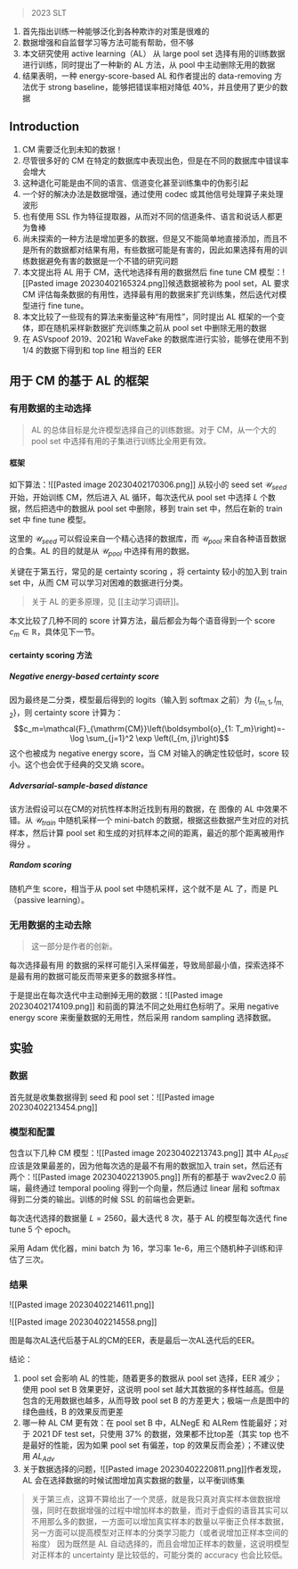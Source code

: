 > 2023 SLT

1. 首先指出训练一种能够泛化到各种欺诈的对策是很难的
2. 数据增强和自监督学习等方法可能有帮助，但不够
3. 本文研究使用 active learning（AL） 从 large pool set 选择有用的训练数据进行训练，同时提出了一种新的 AL 方法，从 pool 中主动删除无用的数据
4. 结果表明，一种 energy-score-based AL 和作者提出的 data-removing 方法优于 strong baseline，能够把错误率相对降低 40%，并且使用了更少的数据

## Introduction

1. CM 需要泛化到未知的数据！
2. 尽管很多好的 CM 在特定的数据库中表现出色，但是在不同的数据库中错误率会增大
3. 这种退化可能是由不同的语言、信道变化甚至训练集中的伪影引起
4. 一个好的解决办法是数据增强，通过使用 codec 或其他信号处理算子来处理波形
5. 也有使用 SSL 作为特征提取器，从而对不同的信道条件、语言和说话人都更为鲁棒
6. 尚未探索的一种方法是增加更多的数据，但是又不能简单地直接添加，而且不是所有的数据都对结果有用，有些数据可能是有害的，因此如果选择有用的训练数据避免有害的数据是一个不错的研究问题
7. 本文提出将 AL 用于 CM，迭代地选择有用的数据然后 fine tune CM 模型：![[Pasted image 20230402165324.png]]候选数据被称为 pool set，AL 要求 CM 评估每条数据的有用性，选择最有用的数据来扩充训练集，然后迭代对模型进行 fine tune。
8. 本文比较了一些现有的算法来衡量这种“有用性”，同时提出 AL 框架的一个变体，即在随机采样新数据扩充训练集之前从 pool set 中删除无用的数据
9. 在 ASVspoof 2019、2021和 WaveFake 的数据库进行实验，能够在使用不到 1/4 的数据下得到和 top line 相当的 EER

## 用于 CM 的基于 AL 的框架

### 有用数据的主动选择
> AL 的总体目标是允许模型选择自己的训练数据。对于 CM，从一个大的 pool set 中选择有用的子集进行训练比全用更有效。

#### 框架

如下算法：![[Pasted image 20230402170306.png]]
从较小的 seed set $\mathcal{U}_{seed}$ 开始，开始训练 CM，然后进入 AL 循环，每次迭代从 pool set 中选择 $L$ 个数据，然后把选中的数据从 pool set 中删除，移到 train set 中，然后在新的 train set 中 fine tune 模型。

这里的 $\mathcal{U}_{seed}$ 可以假设来自一个精心选择的数据库，而 $\mathcal{U}_{pool}$ 来自各种语音数据的合集。AL 的目的就是从 $\mathcal{U}_{pool}$ 中选择有用的数据。

关键在于第五行，常见的是 certainty scoring ，将 certainty 较小的加入到 train set 中，从而 CM 可以学习对困难的数据进行分类。
> 关于 AL 的更多原理，见 [[主动学习调研]]。

本文比较了几种不同的 score 计算方法，最后都会为每个语音得到一个 score $c_{m}\in \mathbb{R}$，具体见下一节。 

####  certainty scoring 方法

##### Negative energy-based certainty score

因为最终是二分类，模型最后得到的 logits（输入到 softmax 之前）为 $\left\{l_{m, 1}, l_{m, 2}\right\}$，则 certainty score 计算为：$$c_m=\mathcal{F}_{\mathrm{CM}}\left(\boldsymbol{o}_{1: T_m}\right)=-\log \sum_{j=1}^2 \exp \left(l_{m, j}\right)$$
这个也被成为 negative energy score，当 CM 对输入的确定性较低时，score 较小。这个也会优于经典的交叉熵 score。

##### Adversarial-sample-based distance

该方法假设可以在CM的对抗性样本附近找到有用的数据，在 图像的 AL 中效果不错。从 $\mathcal{U}_{train}$ 中随机采样一个 mini-batch 的数据，根据这些数据产生对应的对抗样本，然后计算 pool set 和生成的对抗样本之间的距离，最近的那个距离被用作得分 。

##### Random scoring

随机产生 score，相当于从 pool set 中随机采样，这个就不是 AL 了，而是 PL（passive learning）。

### 无用数据的主动去除
> 这一部分是作者的创新。

每次选择最有用 的数据的采样可能引入采样偏差，导致局部最小值，探索选择不是最有用的数据可能反而带来更多的数据多样性。

于是提出在每次迭代中主动删掉无用的数据：![[Pasted image 20230402174109.png]]
和前面的算法不同之处用红色标明了。采用  negative energy score 来衡量数据的无用性，然后采用 random sampling 选择数据。

## 实验

### 数据

首先就是收集数据得到 seed 和 pool set：![[Pasted image 20230402213454.png]]

### 模型和配置

包含以下几种 CM 模型：![[Pasted image 20230402213743.png]]
其中 $AL_{PosE}$ 应该是效果最差的，因为他每次选的是最不有用的数据加入 train set，然后还有两个：![[Pasted image 20230402213905.png]]
所有的都基于 wav2vec2.0 前端，最终通过 temporal pooling 得到一个向量，然后通过 linear 层和 softmax 得到二分类的输出。训练的时候 SSL 的前端也会更新。

每次迭代选择的数据量 $L=2560$，最大迭代 $8$ 次，基于 AL 的模型每次迭代 fine tune 5 个 epoch。

采用 Adam 优化器，mini batch 为 16，学习率 1e-6，用三个随机种子训练和评估了三次。

### 结果

![[Pasted image 20230402214611.png]]

![[Pasted image 20230402214558.png]]

图是每次AL迭代后基于AL的CM的EER，表是最后一次AL迭代后的EER。

结论：
1. pool set 会影响 AL 的性能，随着更多的数据从 pool set 选择，EER 减少；使用 pool set B 效果更好，这说明 pool set 越大其数据的多样性越高。但是包含的无用数据也越多，从而导致 pool set B 的方差更大；极端一点是图中的绿色曲线，B 的效果反而更差
2.  哪一种 AL CM 更有效：在 pool set B 中，ALNegE 和 ALRem 性能最好；对于 2021 DF test set，只使用 37% 的数据，效果都不比top差（其实 top 也不是最好的性能，因为如果 pool set 有偏差，top 的效果反而会差）；不建议使用 $AL_{Adv}$
3. 关于数据选择的问题，![[Pasted image 20230402220811.png]]作者发现， AL 会在选择数据的时候试图增加真实数据的数量，以平衡训练集
> 关于第三点，这算不算给出了一个灵感，就是我只真对真实样本做数据增强，同时在数据增强的过程中增加样本的数量，而对于虚假的语音其实可以不用那么多的数据，一方面可以增加真实样本的数量以平衡正负样本数据，另一方面可以提高模型对正样本的分类学习能力（或者说增加正样本空间的裕度）
> 因为既然是 AL 自动选择的，而且会增加正样本的数量，这说明模型对正样本的 uncertainty 是比较低的，可能分类的 accuracy 也会比较低。
